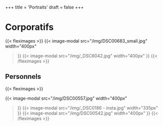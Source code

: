 +++
title = 'Portraits'
draft = false
+++

# Corporatifs
{{< fleximages >}}
{{< image-modal 
    src="/img/DSC00683_small.jpg" 
    width="400px" 
>}}
{{< image-modal 
    src="/img/_DSC6042.jpg"
    width="400px" 
>}}
{{< /fleximages >}}
## Personnels

{{< fleximages >}}

{{< image-modal 
    src="/img/DSC00557.jpg"
    width="400px" 
>}}
{{< image-modal 
    src="/img/_DSC0186 - insta.jpg"
    width="335px" 
>}}
{{< image-modal 
    src="/img/DSC00542.jpg"
    width="400px" 
>}}
{{< /fleximages >}}